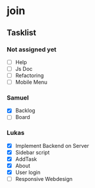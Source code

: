 ﻿# join

<h2>Tasklist</h2>

<h3>Not assigned yet</h3>

- [ ] Help
- [ ] Js Doc
- [ ] Refactoring
- [ ] Mobile Menu

<h3>Samuel</h3>

- [X] Backlog 
- [ ] Board

<h3>Lukas</h3>

- [X] Implement Backend on Server
- [X] Sidebar script
- [X] AddTask
- [X] About
- [X] User login
- [ ] Responsive Webdesign
